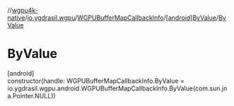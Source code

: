 //[wgpu4k-native](../../../../index.md)/[io.ygdrasil.wgpu](../../index.md)/[WGPUBufferMapCallbackInfo](../index.md)/[[android]ByValue](index.md)/[ByValue](-by-value.md)

# ByValue

[android]\
constructor(handle: WGPUBufferMapCallbackInfo.ByValue = io.ygdrasil.wgpu.android.WGPUBufferMapCallbackInfo.ByValue(com.sun.jna.Pointer.NULL))